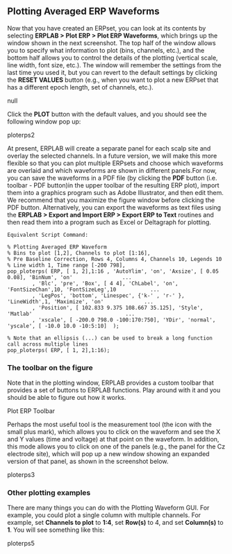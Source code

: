 ## Plotting Averaged ERP Waveforms
Now that you have created an ERPset, you can look at its contents by selecting **ERPLAB > Plot ERP > Plot ERP Waveforms**, which brings up the window shown in the next screenshot. The top half of the window allows you to specify what information to plot (bins, channels, etc.), and the bottom half allows you to control the details of the plotting (vertical scale, line width, font size, etc.). The window will remember the settings from the last time you used it, but you can revert to the default settings by clicking the **RESET VALUES** button (e.g., when you want to plot a new ERPset that has a different epoch length, set of channels, etc.).

null

Click the **PLOT** button with the default values, and you should see the following window pop up:

ploterps2

At present, ERPLAB will create a separate panel for each scalp site and overlay the selected channels. In a future version, we will make this more flexible so that you can plot multiple ERPsets and choose which waveforms are overlaid and which waveforms are shown in different panels.For now, you can save the waveforms in a PDF file (by clicking the **PDF** button (i.e. toolbar - PDF button)in the upper toolbar of the resulting ERP plot), import them into a graphics program such as Adobe Illustrator, and then edit them. We recommend that you maximize the figure window before clicking the PDF button. Alternatively, you can export the waveforms as text files using the **ERPLAB > Export and Import ERP > Export ERP to Text** routines and then read them into a program such as Excel or Deltagraph for plotting.  

    Equivalent Script Command:

    % Plotting Averaged ERP Waveform
    % Bins to plot [1,2], Channels to plot [1:16],
    % Pre Baseline Correction, Rows 4, Columns 4, Channels 10, Legends 10
    % Line width 1, Time range [-200 798],
    pop_ploterps( ERP, [ 1, 2],1:16 , 'AutoYlim', 'on', 'Axsize', [ 0.05 0.08], 'BinNum', 'on'                ...
            , 'Blc', 'pre', 'Box', [ 4 4], 'ChLabel', 'on', 'FontSizeChan',10, 'FontSizeLeg',10           ...
            , 'LegPos', 'bottom', 'Linespec', {'k-' , 'r-' }, 'LineWidth',1, 'Maximize', 'on'             ...
            , 'Position', [ 102.833 9.375 108.667 35.125], 'Style', 'Matlab'                              ...
            , 'xscale', [ -200.0 798.0 -100:170:750], 'YDir', 'normal', 'yscale', [ -10.0 10.0 -10:5:10]  );

    % Note that an ellipsis (...) can be used to break a long function call across multiple lines
    pop_ploterps( ERP, [ 1, 2],1:16);  

### The toolbar on the figure
Note that in the plotting window, ERPLAB provides a custom toolbar that provides a set of buttons to ERPLAB functions. Play around with it and you should be able to figure out how it works. 

Plot ERP Toolbar

Perhaps the most useful tool is the measurement tool (the icon with the small plus mark), which allows you to click on the waveform and see the X and Y values (time and voltage) at that point on the waveform. In addition, this mode allows you to click on one of the panels (e.g., the panel for the Cz electrode site), which will pop up a new window showing an expanded version of that panel, as shown in the screenshot below.

ploterps3

### Other plotting examples
There are many things you can do with the Plotting Waveform GUI. For example, you could plot a single column with multiple channels. For example, set **Channels to plot** to **1:4**, set **Row(s)** to 4, and set **Column(s)** to **1**. You will see something like this:

ploterps5
